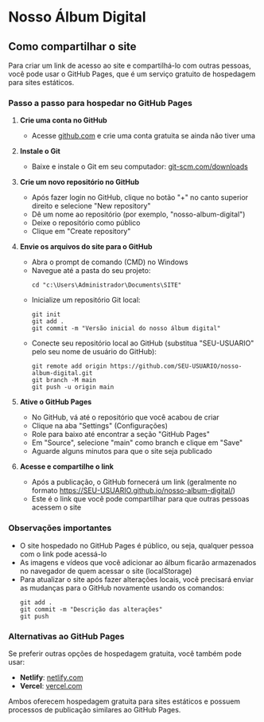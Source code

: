 # Nosso Álbum Digital

## Como compartilhar o site

Para criar um link de acesso ao site e compartilhá-lo com outras pessoas, você pode usar o GitHub Pages, que é um serviço gratuito de hospedagem para sites estáticos.

### Passo a passo para hospedar no GitHub Pages

1. **Crie uma conta no GitHub**
   - Acesse [github.com](https://github.com) e crie uma conta gratuita se ainda não tiver uma

2. **Instale o Git**
   - Baixe e instale o Git em seu computador: [git-scm.com/downloads](https://git-scm.com/downloads)

3. **Crie um novo repositório no GitHub**
   - Após fazer login no GitHub, clique no botão "+" no canto superior direito e selecione "New repository"
   - Dê um nome ao repositório (por exemplo, "nosso-album-digital")
   - Deixe o repositório como público
   - Clique em "Create repository"

4. **Envie os arquivos do site para o GitHub**
   - Abra o prompt de comando (CMD) no Windows
   - Navegue até a pasta do seu projeto:
     ```
     cd "c:\Users\Administrador\Documents\SITE"
     ```
   - Inicialize um repositório Git local:
     ```
     git init
     git add .
     git commit -m "Versão inicial do nosso álbum digital"
     ```
   - Conecte seu repositório local ao GitHub (substitua "SEU-USUARIO" pelo seu nome de usuário do GitHub):
     ```
     git remote add origin https://github.com/SEU-USUARIO/nosso-album-digital.git
     git branch -M main
     git push -u origin main
     ```

5. **Ative o GitHub Pages**
   - No GitHub, vá até o repositório que você acabou de criar
   - Clique na aba "Settings" (Configurações)
   - Role para baixo até encontrar a seção "GitHub Pages"
   - Em "Source", selecione "main" como branch e clique em "Save"
   - Aguarde alguns minutos para que o site seja publicado

6. **Acesse e compartilhe o link**
   - Após a publicação, o GitHub fornecerá um link (geralmente no formato https://SEU-USUARIO.github.io/nosso-album-digital/)
   - Este é o link que você pode compartilhar para que outras pessoas acessem o site

### Observações importantes

- O site hospedado no GitHub Pages é público, ou seja, qualquer pessoa com o link pode acessá-lo
- As imagens e vídeos que você adicionar ao álbum ficarão armazenados no navegador de quem acessar o site (localStorage)
- Para atualizar o site após fazer alterações locais, você precisará enviar as mudanças para o GitHub novamente usando os comandos:
  ```
  git add .
  git commit -m "Descrição das alterações"
  git push
  ```

### Alternativas ao GitHub Pages

Se preferir outras opções de hospedagem gratuita, você também pode usar:

- **Netlify**: [netlify.com](https://www.netlify.com)
- **Vercel**: [vercel.com](https://vercel.com)

Ambos oferecem hospedagem gratuita para sites estáticos e possuem processos de publicação similares ao GitHub Pages.